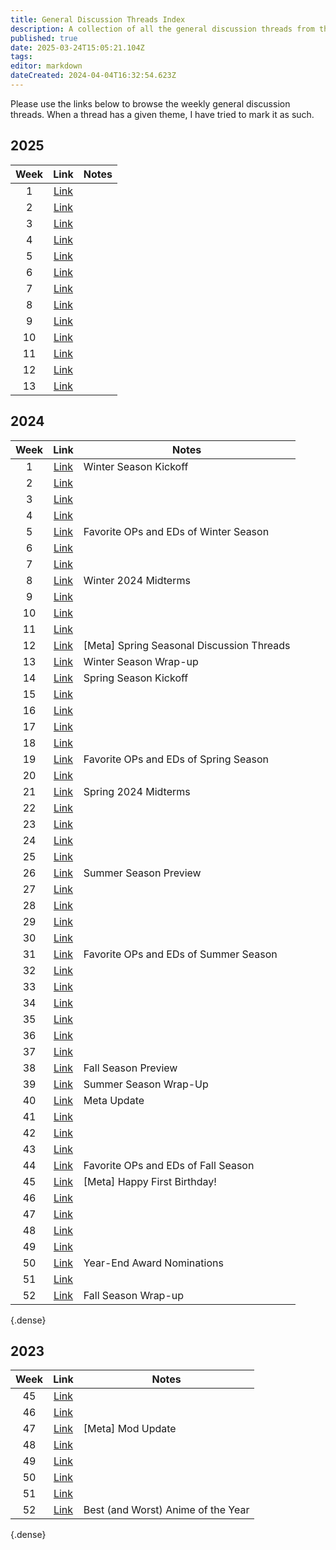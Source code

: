```yaml
---
title: General Discussion Threads Index
description: A collection of all the general discussion threads from the community.
published: true
date: 2025-03-24T15:05:21.104Z
tags: 
editor: markdown
dateCreated: 2024-04-04T16:32:54.623Z
---
```


Please use the links below to browse the weekly general discussion threads. When a thread has a given theme, I have tried to mark it as such.

## 2025

| Week | Link | Notes |
|:-:|:-:|---|
| 1 | [Link](https://ani.social/post/8261757) |  |
| 2 | [Link](https://ani.social/post/8445062) |  |
| 3 | [Link](https://ani.social/post/8637382) |  |
| 4 | [Link](https://ani.social/post/8817816) |  |
| 5 | [Link](https://ani.social/post/9001319) |  |
| 6 | [Link](https://ani.social/post/9165851) |  |
| 7 | [Link](https://ani.social/post/9354786) |  |
| 8 | [Link](https://ani.social/post/9555557) |  |
| 9 | [Link](https://ani.social/post/9879233) |  |
| 10 | [Link](https://ani.social/post/10158695) |  |
| 11 | [Link](https://ani.social/post/10467986) |  |
| 12 | [Link](https://ani.social/post/10809183) |  |
| 13 | [Link](https://ani.social/post/11182624) |  |

## 2024

| Week | Link | Notes |
|:-:|:-:|---|
| 1 | [Link](https://ani.social/post/1552654) | Winter Season Kickoff |
| 2 | [Link](https://ani.social/post/1638011) | |
| 3 | [Link](https://ani.social/post/1735803) | |
| 4 | [Link](https://ani.social/post/1836263) | |
| 5 | [Link](https://ani.social/post/1945934) | Favorite OPs and EDs of Winter Season |
| 6 | [Link](https://ani.social/post/2046764) | |
| 7 | [Link](https://ani.social/post/2148103) | |
| 8 | [Link](https://ani.social/post/2249347) |Winter 2024 Midterms |
| 9 | [Link](https://ani.social/post/2355400) | |
| 10 | [Link](https://ani.social/post/2470163) | |
| 11 | [Link](https://ani.social/post/2575858) | |
| 12 | [Link](https://ani.social/post/2689701) | [Meta] Spring Seasonal Discussion Threads |
| 13 | [Link](https://ani.social/post/2802530) | Winter Season Wrap-up |
| 14 | [Link](https://ani.social/post/2914810) | Spring Season Kickoff |
| 15 | [Link](https://ani.social/post/3033007) | |
| 16 | [Link](https://ani.social/post/3148170) | |
| 17 | [Link](https://ani.social/post/3260044) | |
| 18 | [Link](https://ani.social/post/3370382) | |
| 19 | [Link](https://ani.social/post/3485439) | Favorite OPs and EDs of Spring Season |
| 20 | [Link](https://ani.social/post/3595444) | |
| 21 | [Link](https://ani.social/post/3719729) | Spring 2024 Midterms |
| 22 | [Link](https://ani.social/post/3852625) | |
| 23 | [Link](https://ani.social/post/3973514) | |
| 24 | [Link](https://ani.social/post/4098763) | |
| 25 | [Link](https://ani.social/post/4222076) | |
| 26 | [Link](https://ani.social/post/4351238) | Summer Season Preview |
| 27 | [Link](https://ani.social/post/4470116) | |
| 28 | [Link](https://ani.social/post/4602578) | |
| 29 | [Link](https://ani.social/post/4737711) | |
| 30 | [Link](https://ani.social/post/4867160) | |
| 31 | [Link](https://ani.social/post/4995739) | Favorite OPs and EDs of Summer Season |
| 32 | [Link](https://ani.social/post/5139453) | |
| 33 | [Link](https://ani.social/post/5276196) | |
| 34 | [Link](https://ani.social/post/5411698) | |
| 35 | [Link](https://ani.social/post/5550755) | |
| 36 | [Link](https://ani.social/post/5692265) | |
| 37 | [Link](https://ani.social/post/5833942) | |
| 38 | [Link](https://ani.social/post/5978751) | Fall Season Preview |
| 39 | [Link](https://ani.social/post/6133298) | Summer Season Wrap-Up |
| 40 | [Link](https://ani.social/post/6278138) | Meta Update |
| 41 | [Link](https://ani.social/post/6418452) | |
| 42 | [Link](https://ani.social/post/6567454) | |
| 43 | [Link](https://ani.social/post/6718624) | |
| 44 | [Link](https://ani.social/post/6857437) | Favorite OPs and EDs of Fall Season |
| 45 | [Link](https://ani.social/post/7004379) | [Meta] Happy First Birthday! |
| 46 | [Link](https://ani.social/post/7159560) |  |
| 47 | [Link](https://ani.social/post/7307179) |  |
| 48 | [Link](https://ani.social/post/7451465) |  |
| 49 | [Link](https://ani.social/post/7600512) |  |
| 50 | [Link](https://ani.social/post/7747029) | Year-End Award Nominations |
| 51 | [Link](https://ani.social/post/7899456) |  |
| 52 | [Link](https://ani.social/post/8066252) | Fall Season Wrap-up |
{.dense}

## 2023

| Week | Link | Notes |
|:-:|:-:|---|
| 45 | [Link](https://ani.social/post/891836) | |
| 46 | [Link](https://ani.social/post/976950) | |
| 47 | [Link](https://ani.social/post/1052372) | [Meta] Mod Update |
| 48 | [Link](https://ani.social/post/1131328) | |
| 49 | [Link](https://ani.social/post/1215808) | |
| 50 | [Link](https://ani.social/post/1305785) | |
| 51 | [Link](https://ani.social/post/1389170) | |
| 52 | [Link](https://ani.social/post/1472958) | Best (and Worst) Anime of the Year |
{.dense}